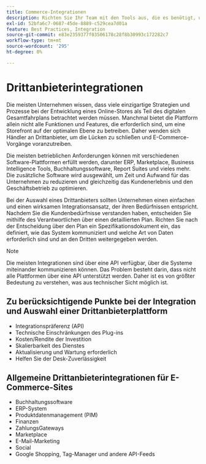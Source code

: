 ```yaml
---
title: Commerce-Integrationen
description: Richten Sie Ihr Team mit den Tools aus, die es benötigt, um Ihre Kunden zu begeistern und einen nahtlosen täglichen Betrieb zu gewährleisten.
exl-id: 52bfa6c7-0687-45de-8889-c529cea7d01a
feature: Best Practices, Integration
source-git-commit: e83e2359377f03506178c28f8b30993c172282c7
workflow-type: tm+mt
source-wordcount: '295'
ht-degree: 0%

---
```


# Drittanbieterintegrationen

Die meisten Unternehmen wissen, dass viele einzigartige Strategien und Prozesse bei der Entwicklung eines Online-Stores als Teil des digitalen Gesamtfahrplans betrachtet werden müssen. Manchmal bietet die Plattform allein nicht alle Funktionen und Features, die erforderlich sind, um eine Storefront auf der optimalen Ebene zu betreiben. Daher wenden sich Händler an Drittanbieter, um die Lücken zu schließen und E-Commerce-Vorgänge voranzutreiben.

Die meisten betrieblichen Anforderungen können mit verschiedenen Software-Plattformen erfüllt werden, darunter ERP, Marketplace, Business Intelligence Tools, Buchhaltungssoftware, Report Suites und vieles mehr. Die zusätzliche Software wird ausgewählt, um Zeit und Aufwand für das Unternehmen zu reduzieren und gleichzeitig das Kundenerlebnis und den Geschäftsbetrieb zu optimieren.

Bei der Auswahl eines Drittanbieters sollten Unternehmen einen einfachen
und einen wirksamen Integrationsansatz, der ihren Bedürfnissen entspricht. Nachdem Sie die Kundenbedürfnisse verstanden haben, entscheiden Sie mithilfe des Verantwortlichen über einen detaillierten Plan. Richten Sie nach der Entscheidung über den Plan ein Spezifikationsdokument ein, das definiert, wie das System kommuniziert und welche Art von Daten erforderlich sind und an den Dritten weitergegeben werden.

>[!NOTE]
>
>Die meisten Integrationen sind über eine API verfügbar, über die Systeme miteinander kommunizieren können. Das Problem besteht darin, dass nicht alle Plattformen über eine API unterstützt werden. Daher ist es von größter Bedeutung zu verstehen, was aus technischer Sicht möglich ist.

## Zu berücksichtigende Punkte bei der Integration und Auswahl einer Drittanbieterplattform

- Integrationspräferenz (API)
- Technische Einschränkungen des Plug-ins
- Kosten/Rendite der Investition
- Skalierbarkeit des Dienstes
- Aktualisierung und Wartung erforderlich
- Helfen Sie der Desk-Zuverlässigkeit

## Allgemeine Drittanbieterintegrationen für E-Commerce-Sites

- Buchhaltungssoftware
- ERP-System
- Produktdatenmanagement (PIM)
- Finanzen
- ZahlungsGateways
- Marketplace
- E-Mail-Marketing
- Social
- Google Shopping, Tag-Manager und andere API-Feeds
